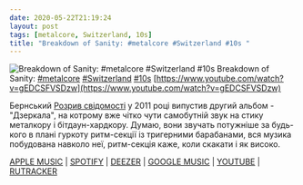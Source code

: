 ```yaml
---
date: 2020-05-22T21:19:24
layout: post
tags: [metalcore, Switzerland, 10s]
title: "Breakdown of Sanity: #metalcore #Switzerland #10s "
---
```

![Breakdown of Sanity: #metalcore #Switzerland #10s ](https://i.ytimg.com/vi/gEDCSFVSDzw/maxresdefault.jpg)
Breakdown of Sanity: [#metalcore](/tags/#metalcore) [#Switzerland](/tags/#Switzerland) [#10s](/tags/#10s) [https://www.youtube.com/watch?v=gEDCSFVSDzw](https://www.youtube.com/watch?v=gEDCSFVSDzw)

Бернський [Розрив свідомості](/2020-02-22-breakdown-of-sanity--metalcore-switzerland-00s) у 2011 році випустив другий альбом - &quot;Дзеркала&quot;, на котрому вже чітко чути самобутній звук на стику металкору і бітдаун-хардкору. Думаю, вони звучать потужніше за будь-кого в плані гуркоту ритм-секції із тригерними барабанами, вся музика побудована навколо неї, ритм-секція каже, коли скакати і як високо.

[APPLE MUSIC](https://music.apple.com/ru/album/mirrors/430864314) \| [SPOTIFY](https://open.spotify.com/album/0x6xvCOPXyNJi9zmdElFYH) \| [DEEZER](https://www.deezer.com/album/2254811?utm_source=deezer&amp;utm_content=album-2254811&amp;utm_term=1601611822_1590171491&amp;utm_medium=web) \| [GOOGLE MUSIC](https://play.google.com/music/m/Bw4bwxouchmc3gaaybegbaa3dui?t=Mirrors_-_Breakdown_of_Sanity) \| [YOUTUBE](https://www.youtube.com/playlist?list=OLAK5uy_mUhWlHbvb0rUb23l-495nhk_Xma8ZX3NM) \| [RUTRACKER](https://rutracker.org/forum/viewtopic.php?t=3888728)
